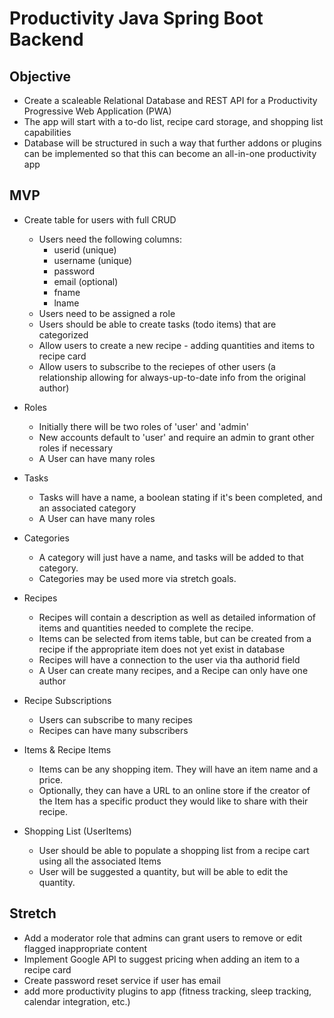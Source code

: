# Productivity Java Spring Boot Backend

## Objective
- Create a scaleable Relational Database and REST API for a Productivity Progressive Web Application (PWA)
- The app will start with a to-do list, recipe card storage, and shopping list capabilities
- Database will be structured in such a way that further addons or plugins can be implemented so that this can become an all-in-one productivity app

## MVP
- Create table for users with full CRUD
    - Users need the following columns:
        - userid (unique)
        - username (unique)
        - password
        - email (optional)
        - fname
        - lname
    - Users need to be assigned a role
    - Users should be able to create tasks (todo items) that are categorized
    - Allow users to create a new recipe - adding quantities and items to recipe card
    - Allow users to subscribe to the reciepes of other users (a relationship allowing for 
      always-up-to-date info from the original author)
      
- Roles
    - Initially there will be two roles of 'user' and 'admin'
    - New accounts default to 'user' and require an admin to grant other roles if necessary
    - A User can have many roles
    
- Tasks
    - Tasks will have a name, a boolean stating if it's been completed, and an associated category
    - A User can have many roles
    
- Categories
    - A category will just have a name, and tasks will be added to that category.
    - Categories may be used more via stretch goals.
    
- Recipes
    - Recipes will contain a description as well as detailed information of items and quantities 
      needed to complete the recipe.
    - Items can be selected from items table, but can be created from a recipe if the 
      appropriate item does not yet exist in database
    - Recipes will have a connection to the user via tha authorid field
    - A User can create many recipes, and a Recipe can only have one author
    
- Recipe Subscriptions
    - Users can subscribe to many recipes
    - Recipes can have many subscribers
      
- Items & Recipe Items
    - Items can be any shopping item. They will have an item name and a price.
    - Optionally, they 
      can have a URL to an online store if the creator of the Item has a specific product they 
      would like to share with their recipe.

- Shopping List (UserItems)
    - User should be able to populate a shopping list from a recipe cart using all the 
      associated Items
    - User will be suggested a quantity, but will be able to edit the quantity.

## Stretch
- Add a moderator role that admins can grant users to remove or edit flagged inappropriate content
- Implement Google API to suggest pricing when adding an item to a recipe card
- Create password reset service if user has email
- add more productivity plugins to app (fitness tracking, sleep tracking, calendar integration, 
  etc.)